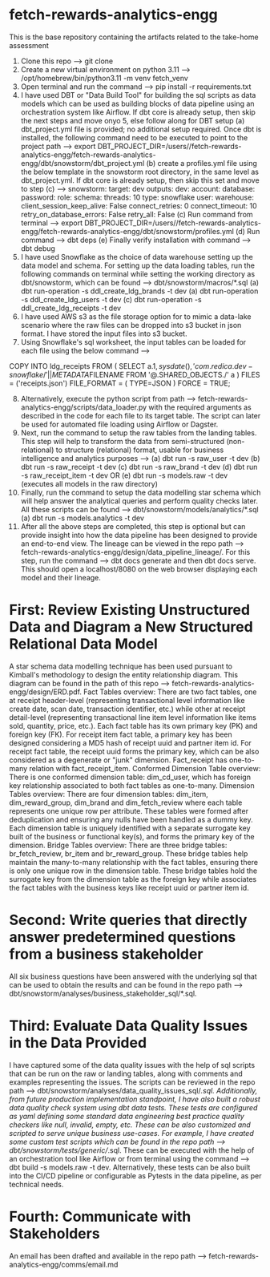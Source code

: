 # fetch-rewards-analytics-engg
This is the base repository containing the artifacts related to the take-home assessment

<!-- ------------------Setting up the data infrastructure & loading into database for data analysis requirements ------------------ -->
1. Clone this repo --> git clone
2. Create a new virtual environment on python 3.11 --> /opt/homebrew/bin/python3.11 -m venv fetch_venv
3. Open terminal and run the command --> pip install -r requirements.txt
4. I have used DBT or "Data Build Tool" for building the sql scripts as data models which can be used as building blocks of data pipeline using an orchestration system like Airflow. If dbt core is already setup, then skip the next steps and move onyo 5, else follow along for DBT setup
    (a) dbt_project.yml file is provided; no additional setup required. Once dbt is installed, the following command need to be executed to point to the project path --> export DBT_PROJECT_DIR=/users/<local user>/fetch-rewards-analytics-engg/fetch-rewards-analytics-engg/dbt/snowstorm/dbt_project.yml
    (b) create a profiles.yml file using the below template in the snowstorm root directory, in the same level as dbt_project.yml. If dbt core is already setup, then skip this set and move to step (c) -->
    snowstorm:
        target: dev
        outputs:
            dev:
            account: <snowflake account>
            database: <database name>
            password: <password>
            role: <database role>
            schema: <database schema like landing>
            threads: 10
            type: snowflake
            user: <database user>
            warehouse: <snowflake warehouse>
            client_session_keep_alive: False
            connect_retries: 0
            connect_timeout: 10
            retry_on_database_errors: False
            retry_all: False
    (c) Run command from terminal --> export DBT_PROJECT_DIR=/users/<local user>/fetch-rewards-analytics-engg/fetch-rewards-analytics-engg/dbt/snowstorm/profiles.yml
    (d) Run command --> dbt deps
    (e) Finally verify installation with command --> dbt debug
5. I have used Snowflake as the choice of data warehouse setting up the data model and schema. For setting up the data loading tables, run the following commands on terminal while setting the working directory as dbt/snowstorm, which can be found --> dbt/snowstorm/macros/*.sql
    (a) dbt run-operation -s ddl_create_ldg_brands -t dev
    (a) dbt run-operation -s ddl_create_ldg_users -t dev
    (c) dbt run-operation -s ddl_create_ldg_receipts -t dev
6. I have used AWS s3 as the file storage option for to mimic a data-lake scenario where the raw files can be dropped into s3 bucket in json format. I have stored the input files into s3 bucket.
7. Using Snowflake's sql worksheet, the input tables can be loaded for each file using the below command -->

COPY INTO ldg_receipts
    FROM (
        SELECT a.$1, sysdate(), 'com.redica.dev-snowflake/'|| METADATA$FILENAME
        FROM '@<enter database>.SHARED_OBJECTS.<enter stage>/' a
    )
    FILES = ('receipts.json')
    FILE_FORMAT = (
        TYPE=JSON
    )
    FORCE = TRUE;

8. Alternatively, execute the python script from path --> fetch-rewards-analytics-engg/scripts/data_loader.py with the required arguments as described in the code for each file to its target table. The script can later be used for automated file loading using Airflow or Dagster. 
9. Next, run the command to setup the raw tables from the landing tables. This step will help to transform the data from semi-structured (non-relational) to structure (relational) format, usable for business intelligence and analytics purposes -->
    (a) dbt run -s raw_user -t dev
    (b) dbt run -s raw_receipt -t dev
    (c) dbt run -s raw_brand -t dev
    (d) dbt run -s raw_receipt_item -t dev
    OR
    (e) dbt run -s models.raw -t dev (executes all models in the raw directory)
10. Finally, run the command to setup the data modelling star schema which will help answer the analytical queries and perform quality checks later. All these scripts can be found --> dbt/snowstorm/models/analytics/*.sql
    (a) dbt run -s models.analytics -t dev
11. After all the above steps are completed, this step is optional but can provide insight into how the data pipeline has been designed to provide an end-to-end view. The lineage can be viewed in the repo path --> fetch-rewards-analytics-engg/design/data_pipeline_lineage/. For this step, run the command --> dbt docs generate and then dbt docs serve. This should open a localhost/8080 on the web browser displaying each model and their lineage.

<!-- ------------------Assessment tasks and response documentation ------------------ -->
# First: Review Existing Unstructured Data and Diagram a New Structured Relational Data Model
A star schema data modelling technique has been used pursuant to Kimball's methodology to design the entity relationship diagram. This diagram can be found in the path of this repo --> fetch-rewards-analytics-engg/design/ERD.pdf.
Fact Tables overview:
There are two fact tables, one at receipt header-level (representing transactional level information like create date, scan date, transaction identifier, etc.) while other at receipt detail-level (representing transactional line item level information like items sold, quantity, price, etc.). 
Each fact table has its own primary key (PK) and foreign key (FK). For receipt item fact table, a primary key has been designed considering a MD5 hash of receipt uuid and partner item id. For receipt fact table, the receipt uuid forms the primary key, which can be also considered as a degenerate or "junk" dimension. Fact_receipt has one-to-many relation with fact_receipt_item. 
Conformed Dimension Table overview:
There is one conformed dimension table: dim_cd_user, which has foreign key relationship associated to both fact tables as one-to-many.
Dimension Tables overview:
There are four dimension tables: dim_item, dim_reward_group, dim_brand and dim_fetch_review where each table represents one unique row per attribute. These tables were formed after deduplication and ensuring any nulls have been handled as a dummy key. Each dimension table is uniquely identified with a separate surrogate key built of the business or functional key(s), and forms the primary key of the dimension.
Bridge Tables overview:
There are three bridge tables: br_fetch_review, br_item and br_reward_group. These bridge tables help maintain the many-to-many relationship with the fact tables, ensuring there is only one unique row in the dimension table. These bridge tables hold the surrogate key from the dimension table as the foreign key while associates the fact tables with the business keys like receipt uuid or partner item id.

# Second: Write queries that directly answer predetermined questions from a business stakeholder
All six business questions have been answered with the underlying sql that can be used to obtain the results and can be found in the repo path --> dbt/snowstorm/analyses/business_stakeholder_sql/*.sql. 

# Third: Evaluate Data Quality Issues in the Data Provided
I have captured some of the data quality issues with the help of sql scripts that can be run on the raw or landing tables, along with comments and examples representing the issues. The scripts can be reviewed in the repo path --> dbt/snowstorm/analyses/data_quality_issues_sql/*.sql.
Additionally, from future production implementation standpoint, I have also built a robust data quality check system using dbt data tests. These tests are configured as yaml defining some standard data engineering best practice quality checkers like null, invalid, empty, etc. These can be also customized and scripted to serve unique business use-cases. For example, I have created some custom test scripts which can be found in the repo path --> dbt/snowstorm/tests/generic/*.sql. These can be executed with the help of an orchestration tool like Airflow or from terminal using the command --> dbt build -s models.raw -t dev. 
Alternatively, these tests can be also built into the CI/CD pipeline or configurable as Pytests in the data pipeline, as per technical needs.

# Fourth: Communicate with Stakeholders
An email has been drafted and available in the repo path --> fetch-rewards-analytics-engg/comms/email.md 

<!-- ------------------Thank you ------------------ -->